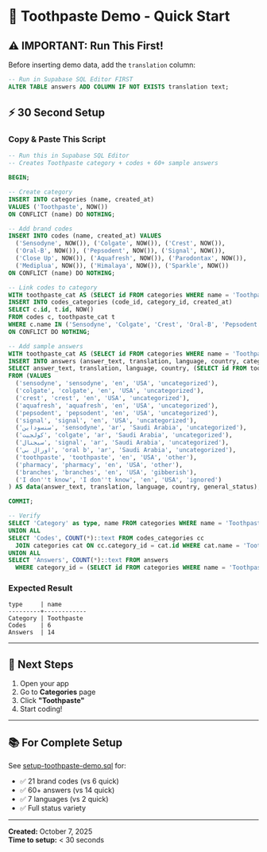 # 🦷 Toothpaste Demo - Quick Start

## ⚠️ IMPORTANT: Run This First!

Before inserting demo data, add the `translation` column:

```sql
-- Run in Supabase SQL Editor FIRST
ALTER TABLE answers ADD COLUMN IF NOT EXISTS translation text;
```

## ⚡ 30 Second Setup

### Copy & Paste This Script

```sql
-- Run this in Supabase SQL Editor
-- Creates Toothpaste category + codes + 60+ sample answers

BEGIN;

-- Create category
INSERT INTO categories (name, created_at)
VALUES ('Toothpaste', NOW())
ON CONFLICT (name) DO NOTHING;

-- Add brand codes
INSERT INTO codes (name, created_at) VALUES
  ('Sensodyne', NOW()), ('Colgate', NOW()), ('Crest', NOW()),
  ('Oral-B', NOW()), ('Pepsodent', NOW()), ('Signal', NOW()),
  ('Close Up', NOW()), ('Aquafresh', NOW()), ('Parodontax', NOW()),
  ('Mediplua', NOW()), ('Himalaya', NOW()), ('Sparkle', NOW())
ON CONFLICT (name) DO NOTHING;

-- Link codes to category
WITH toothpaste_cat AS (SELECT id FROM categories WHERE name = 'Toothpaste')
INSERT INTO codes_categories (code_id, category_id, created_at)
SELECT c.id, t.id, NOW()
FROM codes c, toothpaste_cat t
WHERE c.name IN ('Sensodyne', 'Colgate', 'Crest', 'Oral-B', 'Pepsodent', 'Signal')
ON CONFLICT DO NOTHING;

-- Add sample answers
WITH toothpaste_cat AS (SELECT id FROM categories WHERE name = 'Toothpaste')
INSERT INTO answers (answer_text, translation, language, country, category_id, general_status, created_at)
SELECT answer_text, translation, language, country, (SELECT id FROM toothpaste_cat), general_status, NOW()
FROM (VALUES
  ('sensodyne', 'sensodyne', 'en', 'USA', 'uncategorized'),
  ('colgate', 'colgate', 'en', 'USA', 'uncategorized'),
  ('crest', 'crest', 'en', 'USA', 'uncategorized'),
  ('aquafresh', 'aquafresh', 'en', 'USA', 'uncategorized'),
  ('pepsodent', 'pepsodent', 'en', 'USA', 'uncategorized'),
  ('signal', 'signal', 'en', 'USA', 'uncategorized'),
  ('سنسوداين', 'sensodyne', 'ar', 'Saudi Arabia', 'uncategorized'),
  ('كولجيت', 'colgate', 'ar', 'Saudi Arabia', 'uncategorized'),
  ('سيجنال', 'signal', 'ar', 'Saudi Arabia', 'uncategorized'),
  ('اورال بي', 'oral b', 'ar', 'Saudi Arabia', 'uncategorized'),
  ('toothpaste', 'toothpaste', 'en', 'USA', 'other'),
  ('pharmacy', 'pharmacy', 'en', 'USA', 'other'),
  ('branches', 'branches', 'en', 'USA', 'gibberish'),
  ('I don''t know', 'I don''t know', 'en', 'USA', 'ignored')
) AS data(answer_text, translation, language, country, general_status);

COMMIT;

-- Verify
SELECT 'Category' as type, name FROM categories WHERE name = 'Toothpaste'
UNION ALL
SELECT 'Codes', COUNT(*)::text FROM codes_categories cc 
  JOIN categories cat ON cc.category_id = cat.id WHERE cat.name = 'Toothpaste'
UNION ALL
SELECT 'Answers', COUNT(*)::text FROM answers 
  WHERE category_id = (SELECT id FROM categories WHERE name = 'Toothpaste');
```

### Expected Result

```
type     | name
---------+------------
Category | Toothpaste
Codes    | 6
Answers  | 14
```

---

## 🎯 Next Steps

1. Open your app
2. Go to **Categories** page
3. Click **"Toothpaste"**
4. Start coding!

---

## 📚 For Complete Setup

See [setup-toothpaste-demo.sql](./setup-toothpaste-demo.sql) for:
- ✅ 21 brand codes (vs 6 quick)
- ✅ 60+ answers (vs 14 quick)
- ✅ 7 languages (vs 2 quick)
- ✅ Full status variety

---

**Created:** October 7, 2025  
**Time to setup:** < 30 seconds

